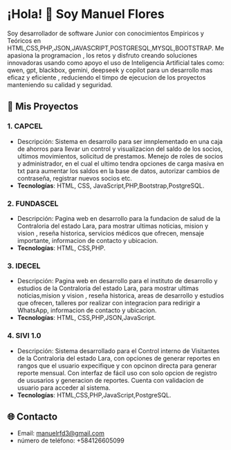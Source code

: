# ¡Hola! 👋 Soy Manuel Flores

Soy desarrollador de software Junior con conocimientos Empiricos y Teóricos en HTML,CSS,PHP,JSON,JAVASCRIPT,POSTGRESQL,MYSQL,BOOTSTRAP. Me apasiona la programacion , los retos  y disfruto creando soluciones innovadoras usando como apoyo el uso de Inteligencia Artificial tales como: qwen, gpt, blackbox, gemini, deepseek y copilot para un desarrollo mas eficaz y eficiente , reduciendo el timpo de ejecucion de los proyectos manteniendo su calidad y seguridad.

## 📂 Mis Proyectos

### 1. CAPCEL
- Descripción: Sistema en desarrollo para ser imnplementado en una caja de ahorros para llevar un control y visualizacion del saldo de los socios, ultimos movimientos, solicitud de prestamos. Menejo de roles de socios y administrador, en el cual el ultimo tendra opciones de carga masiva en txt para aumentar los saldos en la base de datos, autorizar cambios de contraseña, registrar nuevos socios etc.
- **Tecnologías**: HTML, CSS, JavaScript,PHP,Bootstrap,PostgreSQL.

### 2. FUNDASCEL
- Descripción: Pagina web en desarrollo para la fundacion de salud de la Contraloria del estado Lara, para mostrar ultimas noticias, mision y vision , reseña historica, servicios médicos que ofrecen, mensaje importante, informacion de contacto y ubicacion.
- **Tecnologías**:  HTML, CSS,PHP.

### 3. IDECEL
- Descripción: Pagina web en desarrollo para el instituto de desarrollo y estudios de la Contraloria del estado Lara, para mostrar ultimas noticias,mision y vision , reseña historica, areas de desarrollo y estudios que ofrecen, talleres por realizar con integracion para redirigir a WhatsApp, informacion de contacto y ubicacion.
- **Tecnologías**:  HTML, CSS,PHP,JSON,JavaScript.

### 4. SIVI 1.0
- Descripción: Sistema desarrollado para el Control interno de Visitantes de la Contraloria del estado Lara, con opciones de generar reportes en rangos que el usuario expecifique y con opcinon directa para generar reporte mensual. Con interfaz de fácil uso con solo opcion de registro de ususarios y generacion de reportes. Cuenta con validacion de usuario para acceder al sistema.
- **Tecnologías**:  HTML,CSS,PHP,JavaScript,PostgreSQL.


## 🌐 Contacto
- Email: manuelrfd3@gmail.com
- número de teléfono: +584126605099
